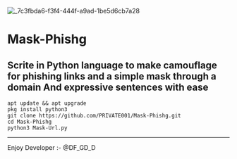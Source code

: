 ![_7c3fbda6-f3f4-444f-a9ad-1be5d6cb7a28](https://github.com/PRIVATE001/Mask-Phishg/assets/155662747/a0bc970a-9618-4a07-b78b-dd36954d769c)
# Mask-Phishg
Scrite in Python language to make camouflage for phishing links and a simple mask through a domain And expressive sentences with ease 
---------------------------------  
```
apt update && apt upgrade 
pkg install python3
git clone https://github.com/PRIVATE001/Mask-Phishg.git
cd Mask-Phishg
python3 Mask-Url.py
```
---------------------------------  
Enjoy Developer :- @DF_GD_D 
